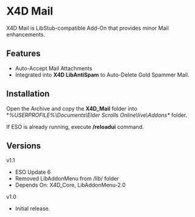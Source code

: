 # X4D **Mail**

X4D Mail is LibStub-compatible Add-On that provides minor Mail enhancements.

## Features

- Auto-Accept Mail Attachments
- Integrated into **X4D LibAntiSpam** to Auto-Delete Gold Spammer Mail.

## Installation

Open the Archive and copy the **X4D_Mail** folder into **%USERPROFILE%\Documents\Elder Scrolls Online\live\Addons\** folder.

If ESO is already running, execute **/reloadui** command.

## Versions
v1.1

- ESO Update 6
- Removed LibAddonMenu from /lib/ folder
- Depends On: X4D_Core, LibAddonMenu-2.0

v1.0

- Initial release.

